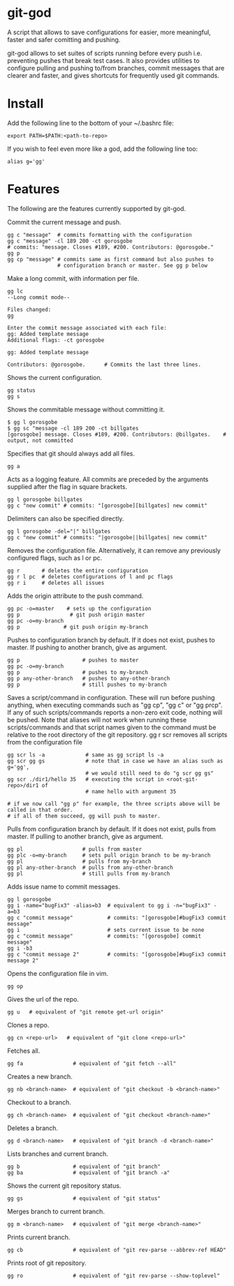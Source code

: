# git-god

A script that allows to save configurations for easier, more meaningful, faster and safer comitting and pushing. 

git-god allows to set suites of scripts running before every push i.e. preventing pushes that break test cases. It also provides utilities to configure pulling and pushing to/from branches, commit messages that are clearer and faster, and gives shortcuts for frequently used git commands.

# Install

Add the following line to the bottom of your ~/.bashrc file:
```
export PATH=$PATH:<path-to-repo>
```
If you wish to feel even more like a god, add the following line too:
```
alias g='gg'
```

# Features
The following are the features currently supported by git-god.

Commit the current message and push.
```
gg c "message"  # commits formatting with the configuration
gg c "message" -cl 189 200 -ct gorosgobe
# commits: "message. Closes #189, #200. Contributors: @gorosgobe."
gg p
gg cp "message" # commits same as first command but also pushes to 
                # configuration branch or master. See gg p below
```
Make a long commit, with information per file.
```
gg lc
--Long commit mode--

Files changed: 
gg

Enter the commit message associated with each file:
gg: Added template message
Additional flags: -ct gorosgobe

gg: Added template message

Contributors: @gorosgobe.      # Commits the last three lines.
```
Shows the current configuration.
```
gg status
gg s
```
Shows the commitable message without committing it.
```
$ gg l gorosgobe
$ gg sc "message -cl 189 200 -ct billgates
[gorosgobe] message. Closes #189, #200. Contributors: @billgates.    # output, not committed
```
Specifies that git should always add all files.
```
gg a
```
Acts as a logging feature. All commits are preceded by the arguments supplied after the flag in square brackets. 
```
gg l gorosgobe billgates
gg c "new commit" # commits: "[gorosgobe][billgates] new commit"
```
Delimiters can also be specified directly.
```
gg l gorosgobe -del="|" billgates
gg c "new commit" # commits: "|gorosgobe||billgates| new commit"
```
Removes the configuration file. Alternatively, it can remove any previously configured flags, such as l or pc.
```
gg r       # deletes the entire configuration
gg r l pc  # deletes configurations of l and pc flags
gg r i     # deletes all issues
```
Adds the origin attribute to the push command.
```
gg pc -o=master    # sets up the configuration
gg p                # git push origin master
gg pc -o=my-branch
gg p              # git push origin my-branch
```
Pushes to configuration branch by default. If it does not exist, pushes to master. If pushing to another branch, give as argument.
```
gg p                    # pushes to master
gg pc -o=my-branch
gg p                    # pushes to my-branch
gg p any-other-branch   # pushes to any-other-branch
gg p                    # still pushes to my-branch
```
Saves a script/command in configuration. These will run before pushing anything, when executing commands such as "gg cp", "gg c" or "gg prcp". If any of such scripts/commands reports a non-zero exit code, nothing will be pushed. Note that aliases will not work when running these scripts/commands and that script names given to the command must be relative to the root directory of the git repository.
gg r scr removes all scripts from the configuration file
```
gg scr ls -a             # same as gg script ls -a
gg scr gg gs             # note that in case we have an alias such as g='gg',
                         # we would still need to do "g scr gg gs" 
gg scr ./dir1/hello 35   # executing the script in <root-git-repo>/dir1 of 
                         # name hello with argument 35

# if we now call "gg p" for example, the three scripts above will be called in that order.
# if all of them succeed, gg will push to master.
```
Pulls from configuration branch by default. If it does not exist, pulls from master. If pulling to another branch, give as argument.
```
gg pl                   # pulls from master
gg plc -o=my-branch     # sets pull origin branch to be my-branch
gg pl                   # pulls from my-branch
gg pl any-other-branch  # pulls from any-other-branch
gg pl                   # still pulls from my-branch
```
Adds issue name to commit messages.
```
gg l gorosgobe
gg i -name="bugFix3" -alias=b3  # equivalent to gg i -n="bugFix3" -a=b3
gg c "commit message"           # commits: "[gorosgobe]#bugFix3 commit message"
gg i                            # sets current issue to be none
gg c "commit message"           # commits: "[gorosgobe] commit message"
gg i -b3
gg c "commit message 2"         # commits: "[gorosgobe]#bugFix3 commit message 2"
```
Opens the configuration file in vim.
```
gg op
```
Gives the url of the repo.
```
gg u   # equivalent of "git remote get-url origin"
```
Clones a repo.
```
gg cn <repo-url>   # equivalent of "git clone <repo-url>"
```
Fetches all.
```
gg fa                # equivalent of "git fetch --all"
```
Creates a new branch.
```
gg nb <branch-name>  # equivalent of "git checkout -b <branch-name>"
```
Checkout to a branch.
```
gg ch <branch-name>  # equivalent of "git checkout <branch-name>"
```
Deletes a branch.
```
gg d <branch-name>   # equivalent of "git branch -d <branch-name>"
```
Lists branches and current branch.
```
gg b                 # equivalent of "git branch"
gg ba                # equivalent of "git branch -a"
```
Shows the current git repository status.
```
gg gs                # equivalent of "git status"
```
Merges branch to current branch.
```
gg m <branch-name>   # equivalent of "git merge <branch-name>"
```
Prints current branch.
```
gg cb                # equivalent of "git rev-parse --abbrev-ref HEAD"
```
Prints root of git repository.
```
gg ro                # equivalent of "git rev-parse --show-toplevel"
```
